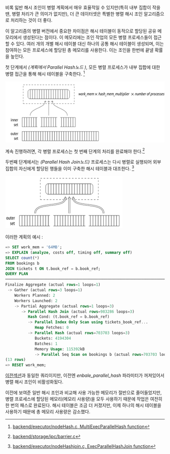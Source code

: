 
비록 읿반 해시 조인이 병렬 계획에서 매우 효율적일 수 있지만(특히 내부 집합이 작을 땐, 병렬 처리가 큰 의미가 없지만), 더 큰 데이터셋은 특별한 병렬 해시 조인 알고리즘으로 처리하는 것이 더 좋다.

이 알고리즘의 병렬 버전에서 중요한 차이점은 해시 테이블이  동적으로 할당된 공유 메모리에서 생성된다는 점이다. 이 메모리에는 조인 작업의 모든 병렬 프로세스들이 접근할 수 있다.
여러 개의 개별 해시 테이블 대신 하나의 공통 해시 테이블이 생성되며, 이는 참여하는 모든 프로세스에 할당된 총 메모리를 사용한다. 이는 조인을 한번에 끝낼 확률을 높인다.

첫 단계에서 *(계획에서 Parallel Hash노드 )*, 모든 병렬 프로세스가 내부 집합에 대한 병렬 접근을 통해 해시 테이블을 구축한다. [^1]

![500](_static/Pasted%20image%2020241024094125.png)

계속 진행하려면, 각 병렬 프로세스는 첫 번째 단계의 처리를 완료해야 한다.[^2]

두번째 단계에서는 *(Parallel Hash Join노드)* 프로세스는 다시 병렬로 실행되어 외부 집합의 자신에게 할당된 행들을  이미 구축한 해시 테이블과 대조한다. [^3]

![400](_static/Pasted%20image%2020241024094530.png)

이러한 계획의 예시 :

```sql
=> SET work_mem = '64MB';
=> EXPLAIN (analyze, costs off, timing off, summary off)
SELECT count(*)
FROM bookings b
JOIN tickets t ON t.book_ref = b.book_ref;
QUERY PLAN
─────────────────────────────────────────────────────────────────────────
Finalize Aggregate (actual rows=1 loops=1)
 -> Gather (actual rows=3 loops=1)
    Workers Planned: 2
    Workers Launched: 2
    -> Partial Aggregate (actual rows=1 loops=3)
       -> Parallel Hash Join (actual rows=983286 loops=3)
          Hash Cond: (t.book_ref = b.book_ref)
          -> Parallel Index Only Scan using tickets_book_ref...
             Heap Fetches: 0
          -> Parallel Hash (actual rows=703703 loops=3)
             Buckets: 4194304
             Batches: 1
             Memory Usage: 115392kB
             -> Parallel Seq Scan on bookings b (actual rows=703703 loops=3)
(13 rows)
=> RESET work_mem;

```

[이전섹션](book/Part4_Query%20Execution/22_Hashing/22.1.4%20Hash%20Joins-Using%20Hash%20Joins%20in%20Parallel%20Plans.md)과 동일한 쿼리이지만, 이전엔 *enbale_parallel_hash* 파라미터가 꺼져있어서 병렬 해시 조인이 비활성화됬다.


이전에 보여준 일반 해시 조인과 비교해 사용 가능한 메모리가 절반으로 줄어들었지만, 병렬 프로세스에 할당된 메모리(메모리 사용량)을 모두 사용하기 때문에 작업은 여전히 한 번의 패스로 완료된다.
해시 테이블은 조금 더 커졌지만, 이제 하나의 해시 테이블을 사용하기 때문에 총 메모리 사용량은 감소했다.





[^1]:[backend/executor/nodeHash.c, MultiExecParallelHash function](https://git.postgresql.org/gitweb/?p=postgresql.git;a=blob;f=src/backend/executor/nodeHash.c;hb=REL_14_STABLE)
[^2]:[backend/storage/ipc/barrier.c](https://git.postgresql.org/gitweb/?p=postgresql.git;a=blob;f=src/backend/storage/ipc/barrier.c;hb=REL_14_STABLE)
[^3]:[backend/executor/nodeHashjoin.c, ExecParallelHashJoin function](https://git.postgresql.org/gitweb/?p=postgresql.git;a=blob;f=src/backend/executor/nodeHashjoin.c;hb=REL_14_STABLE)